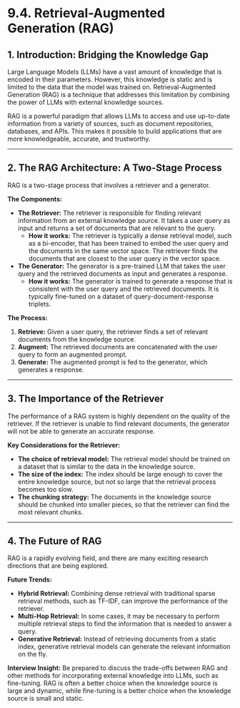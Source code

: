 # 9.4. Retrieval-Augmented Generation (RAG)

## 1. Introduction: Bridging the Knowledge Gap

Large Language Models (LLMs) have a vast amount of knowledge that is encoded in their parameters. However, this knowledge is static and is limited to the data that the model was trained on. Retrieval-Augmented Generation (RAG) is a technique that addresses this limitation by combining the power of LLMs with external knowledge sources.

RAG is a powerful paradigm that allows LLMs to access and use up-to-date information from a variety of sources, such as document repositories, databases, and APIs. This makes it possible to build applications that are more knowledgeable, accurate, and trustworthy.

---

## 2. The RAG Architecture: A Two-Stage Process

RAG is a two-stage process that involves a retriever and a generator.

**The Components:**

*   **The Retriever:** The retriever is responsible for finding relevant information from an external knowledge source. It takes a user query as input and returns a set of documents that are relevant to the query.
    *   **How it works:** The retriever is typically a dense retrieval model, such as a bi-encoder, that has been trained to embed the user query and the documents in the same vector space. The retriever finds the documents that are closest to the user query in the vector space.
*   **The Generator:** The generator is a pre-trained LLM that takes the user query and the retrieved documents as input and generates a response.
    *   **How it works:** The generator is trained to generate a response that is consistent with the user query and the retrieved documents. It is typically fine-tuned on a dataset of query-document-response triplets.

**The Process:**

1.  **Retrieve:** Given a user query, the retriever finds a set of relevant documents from the knowledge source.
2.  **Augment:** The retrieved documents are concatenated with the user query to form an augmented prompt.
3.  **Generate:** The augmented prompt is fed to the generator, which generates a response.

---

## 3. The Importance of the Retriever

The performance of a RAG system is highly dependent on the quality of the retriever. If the retriever is unable to find relevant documents, the generator will not be able to generate an accurate response.

**Key Considerations for the Retriever:**

*   **The choice of retrieval model:** The retrieval model should be trained on a dataset that is similar to the data in the knowledge source.
*   **The size of the index:** The index should be large enough to cover the entire knowledge source, but not so large that the retrieval process becomes too slow.
*   **The chunking strategy:** The documents in the knowledge source should be chunked into smaller pieces, so that the retriever can find the most relevant chunks.

---

## 4. The Future of RAG

RAG is a rapidly evolving field, and there are many exciting research directions that are being explored.

**Future Trends:**

*   **Hybrid Retrieval:** Combining dense retrieval with traditional sparse retrieval methods, such as TF-IDF, can improve the performance of the retriever.
*   **Multi-Hop Retrieval:** In some cases, it may be necessary to perform multiple retrieval steps to find the information that is needed to answer a query.
*   **Generative Retrieval:** Instead of retrieving documents from a static index, generative retrieval models can generate the relevant information on the fly.

**Interview Insight:** Be prepared to discuss the trade-offs between RAG and other methods for incorporating external knowledge into LLMs, such as fine-tuning. RAG is often a better choice when the knowledge source is large and dynamic, while fine-tuning is a better choice when the knowledge source is small and static.